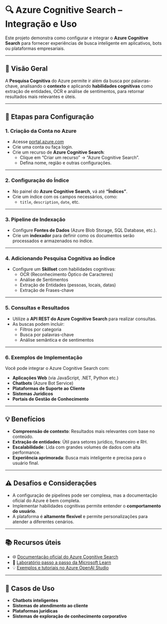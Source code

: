 # 🔍 Azure Cognitive Search – Integração e Uso

Este projeto demonstra como configurar e integrar o **Azure Cognitive Search** para fornecer experiências de busca inteligente em aplicativos, bots ou plataformas empresariais.

---

## 📌 Visão Geral

A **Pesquisa Cognitiva** do Azure permite ir além da busca por palavras-chave, analisando o **contexto** e aplicando **habilidades cognitivas** como extração de entidades, OCR e análise de sentimentos, para retornar resultados mais relevantes e úteis.

---

## 🚀 Etapas para Configuração

### 1. Criação da Conta no Azure

- Acesse [portal.azure.com](https://portal.azure.com)
- Crie uma conta ou faça login.
- Crie um recurso de **Azure Cognitive Search**:
  - Clique em “Criar um recurso” → “Azure Cognitive Search”.
  - Defina nome, região e outras configurações.

---

### 2. Configuração do Índice

- No painel do **Azure Cognitive Search**, vá até **“Índices”**.
- Crie um índice com os campos necessários, como:
  - `title`, `description`, `date`, etc.

---

### 3. Pipeline de Indexação

- Configure **Fontes de Dados** (Azure Blob Storage, SQL Database, etc.).
- Crie um **indexador** para definir como os documentos serão processados e armazenados no índice.

---

### 4. Adicionando Pesquisa Cognitiva ao Índice

- Configure um **Skillset** com habilidades cognitivas:
  - OCR (Reconhecimento Óptico de Caracteres)
  - Análise de Sentimentos
  - Extração de Entidades (pessoas, locais, datas)
  - Extração de Frases-chave

---

### 5. Consultas e Resultados

- Utilize a **API REST do Azure Cognitive Search** para realizar consultas.
- As buscas podem incluir:
  - Filtros por categoria
  - Busca por palavras-chave
  - Análise semântica e de sentimentos

---

### 6. Exemplos de Implementação

Você pode integrar o Azure Cognitive Search com:

- **Aplicações Web** (via JavaScript, .NET, Python etc.)
- **Chatbots** (Azure Bot Service)
- **Plataformas de Suporte ao Cliente**
- **Sistemas Jurídicos**
- **Portais de Gestão de Conhecimento**

---

## 💡 Benefícios

- **Compreensão de contexto**: Resultados mais relevantes com base no conteúdo.
- **Extração de entidades**: Útil para setores jurídico, financeiro e RH.
- **Escalabilidade**: Lida com grandes volumes de dados com alta performance.
- **Experiência aprimorada**: Busca mais inteligente e precisa para o usuário final.

---

## ⚠️ Desafios e Considerações

- A configuração de pipelines pode ser complexa, mas a documentação oficial do Azure é bem completa.
- Implementar habilidades cognitivas permite entender o **comportamento do usuário**.
- A plataforma é **altamente flexível** e permite personalizações para atender a diferentes cenários.

---

## 📚 Recursos úteis

- 🌐 [Documentação oficial do Azure Cognitive Search](https://learn.microsoft.com/azure/search/)
- 🧪 [Laboratório passo a passo da Microsoft Learn](https://microsoftlearning.github.io/mslearn-ai-fundamentals/Instructions/Labs/11-ai-search.html)
- 💡 [Exemplos e tutoriais no Azure OpenAI Studio](https://oai.azure.com/)

---

## 🧠 Casos de Uso

- **Chatbots inteligentes**
- **Sistemas de atendimento ao cliente**
- **Plataformas jurídicas**
- **Sistemas de exploração de conhecimento corporativo**
